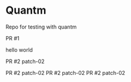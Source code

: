 # Quantm

Repo for testing with quantm

PR #1

hello
world

PR #2
patch-02

PR #2
patch-02
PR #2
patch-02
PR #2
patch-02
